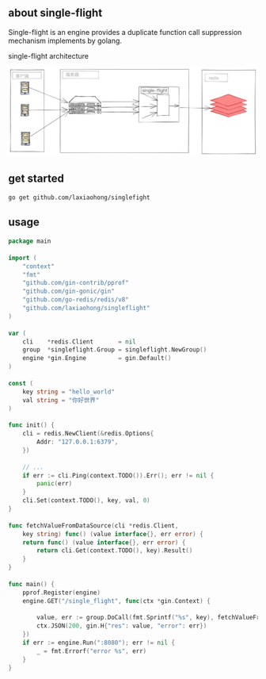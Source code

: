 ## about single-flight 
Single-flight is an engine provides a duplicate function call suppression mechanism implements by golang.

single-flight architecture

![](res/single_flight_res.jpg)

## get started 

```shell script
go get github.com/laxiaohong/singlefight
```

## usage

```go
package main

import (
	"context"
	"fmt"
	"github.com/gin-contrib/pprof"
	"github.com/gin-gonic/gin"
	"github.com/go-redis/redis/v8"
	"github.com/laxiaohong/singleflight"
)

var (
	cli    *redis.Client       = nil
	group  *singleflight.Group = singleflight.NewGroup()
	engine *gin.Engine         = gin.Default()
)

const (
	key string = "hello_world"
	val string = "你好世界"
)

func init() {
	cli = redis.NewClient(&redis.Options{
		Addr: "127.0.0.1:6379",
	})

	// ...
	if err := cli.Ping(context.TODO()).Err(); err != nil {
		panic(err)
	}
	cli.Set(context.TODO(), key, val, 0)
}

func fetchValueFromDataSource(cli *redis.Client,
	key string) func() (value interface{}, err error) {
	return func() (value interface{}, err error) {
		return cli.Get(context.TODO(), key).Result()
	}
}

func main() {
	pprof.Register(engine)
	engine.GET("/single_flight", func(ctx *gin.Context) {

		value, err := group.DoCall(fmt.Sprintf("%s", key), fetchValueFromDataSource(cli, key))
		ctx.JSON(200, gin.H{"res": value, "error": err})
	})
	if err := engine.Run(":8080"); err != nil {
		_ = fmt.Errorf("error %s", err)
	}
}

```

